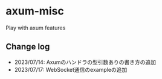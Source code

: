 # axum-misc
Play with axum features

## Change log

- 2023/07/14: Axumのハンドラの型引数ありの書き方の追加
- 2023/07/17: WebSocket通信のexampleの追加
